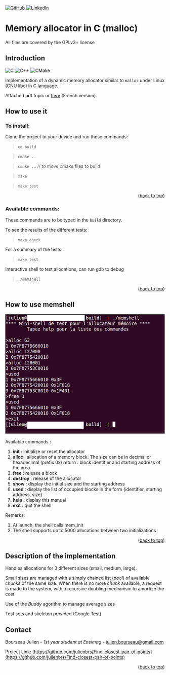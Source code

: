 <a name="readme-top"></a>
[![GitHub](https://img.shields.io/badge/github-%23121011.svg?style=for-the-badge&logo=github&logoColor=white)](https://github.com/julienbrs)
[![LinkedIn][linkedin-shield]][linkedin-url]
<br />

Memory allocator in C (malloc)
==================

All files are covered by the GPLv3+ license

## Introduction

![C](https://img.shields.io/badge/c-%2300599C.svg?style=for-the-badge&logo=c&logoColor=white)
![C++](https://img.shields.io/badge/c++-%2300599C.svg?style=for-the-badge&logo=c%2B%2B&logoColor=white)
![CMake](https://img.shields.io/badge/CMake-%23008FBA.svg?style=for-the-badge&logo=cmake&logoColor=white)

Implementation of a dynamic memory allocator similar to `malloc` under Linux (GNU libc) in C language.

Attached pdf topic or [here](https://systemes.pages.ensimag.fr/sepc/TP/S1/) (French version).

## How to use it
### To install: 
Clone the project to your device and run these commands:

> `cd build` 

> `cmake ..`

> `cmake ..` // to move cmake files to build

> `make`

> `make test`

<p align="right">(<a href="#readme-top">back to top</a>)</p>

### Available commands:
These commands are to be typed in the `build` directory.

To see the results of the different tests:
> `make check`

For a summary of the tests:
> `make test`

Interactive shell to test allocations, can run gdb to debug
> `./memshell`


<p align="right">(<a href="#readme-top">back to top</a>)</p>

How to use memshell
----------
![Proof usage of memshell](screen_running.png "Alloc of 3 different size")

Available commands :
1) **init** : initialize or reset the allocator
2) **alloc** <size> : allocation of a memory block.
	The size can be in decimal or hexadecimal (prefix 0x)
	return : block identifier and starting address of the area
3) **free** <identifier> : release a block
4) **destroy** : release of the allocator
5) **show** : display the initial size and the starting address
6) **used** : display the list of occupied blocks
	in the form {identifier, starting address, size}
6) **help** : display this manual
7) **exit** : quit the shell

Remarks:
1) At launch, the shell calls mem_init
2) The shell supports up to 5000 allocations between two initializations


<p align="right">(<a href="#readme-top">back to top</a>)</p>

Description of the implementation
----------
Handles allocations for 3 different sizes (small, medium, large).

Small sizes are managed with a simply chained list (*pool*) of available *chunks* of the same size. When there is no more *chunk* available, a request is made to the system, with a recursive doubling mechanism to amortize the cost.

Use of the *Buddy* agorithm to manage average sizes

Test sets and skeleton provided (Google Test)


[linkedin-shield]: https://img.shields.io/badge/-LinkedIn-black.svg?style=for-the-badge&logo=linkedin&colorB=555
[linkedin-url]: https://www.linkedin.com/in/julien-bourseau-ba2239228


<!-- CONTACT -->
## Contact

Bourseau Julien - *1st year student at Ensimag* - julien.bourseau@gmail.com

Project Link: [https://github.com/julienbrs/Find-closest-pair-of-points](https://github.com/julienbrs/Find-closest-pair-of-points)

<p align="right">(<a href="#readme-top">back to top</a>)</p>

